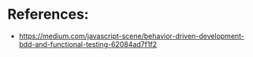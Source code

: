 # References:

* https://medium.com/javascript-scene/behavior-driven-development-bdd-and-functional-testing-62084ad7f1f2
